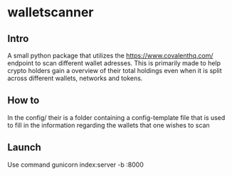 # walletscanner

## Intro
A small python package that utilizes the https://www.covalenthq.com/ endpoint to scan different wallet adresses. This is primarily made to help crypto holders gain a overview of their total holdings even when it is split across different wallets, networks and tokens.

## How to
In the config/ their is a folder containing a config-template file that is used to fill in the information regarding the wallets that one wishes to scan

## Launch

Use command gunicorn index:server -b :8000
